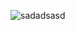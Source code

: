 ![sadadsasd](https://github.com/MikeyGuzman/Thirdperson/assets/165419487/3e5e12c3-8980-4c57-bf56-b63df7b22f1e)
